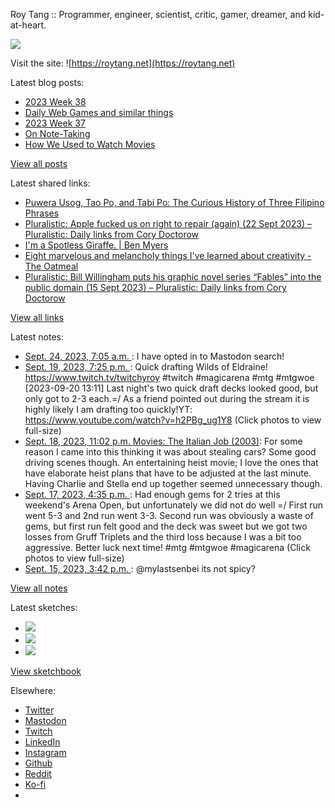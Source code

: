 Roy Tang :: Programmer, engineer, scientist, critic, gamer, dreamer, and kid-at-heart.

![](https://roytang.net/static/img/profile.jpg)

Visit the site: ![https://roytang.net](https://roytang.net)

Latest blog posts:

- [2023 Week 38](https://roytang.net/2023/09/2023-week-38/)
- [Daily Web Games and similar things](https://roytang.net/2023/09/daily-puzzle-games/)
- [2023 Week 37](https://roytang.net/2023/09/2023-week-37/)
- [On Note-Taking](https://roytang.net/2023/09/note-taking/)
- [How We Used to Watch Movies](https://roytang.net/2023/09/watch-movies/)

[View all posts](https://roytang.net/blog)

Latest shared links:

- [Puwera Usog, Tao Po, and Tabi Po: The Curious History of Three Filipino Phrases](https://roytang.net/2023/09/42f028dedc719dd32ee78c132b9c6deb/)
- [Pluralistic: Apple fucked us on right to repair (again) (22 Sept 2023) – Pluralistic: Daily links from Cory Doctorow](https://roytang.net/2023/09/8684ea3aa2b9f6cac17a79be86f1f697/)
- [I&#x27;m a Spotless Giraffe. | Ben Myers](https://roytang.net/2023/09/99bb34f90a39113dc83122d7dfdd6db2/)
- [Eight marvelous and melancholy things I&#x27;ve learned about creativity - The Oatmeal](https://roytang.net/2023/09/b79234b11a34d579ab49ff17a104f5a4/)
- [Pluralistic: Bill Willingham puts his graphic novel series “Fables” into the public domain (15 Sept 2023) – Pluralistic: Daily links from Cory Doctorow](https://roytang.net/2023/09/7a0ce60b14200ac5fae5a7061f3ef123/)

[View all links](https://roytang.net/links)

Latest notes:

- [Sept. 24, 2023, 7:05 a.m. ](https://roytang.net/2023/09/111116966832365984/): I have opted in to Mastodon search!
- [Sept. 19, 2023, 7:25 p.m. ](https://roytang.net/2023/09/111091563210893739/): Quick drafting Wilds of Eldraine! https://www.twitch.tv/twitchyroy #twitch #magicarena #mtg #mtgwoe [2023-09-20 13:11] Last night&#x27;s two quick draft decks looked good, but only got to 2-3 each.=/ As a friend pointed out during the stream it is highly likely I am drafting too quickly!YT: https://www.youtube.com/watch?v=h2PBg_ug1Y8 (Click photos to view full-size)
- [Sept. 18, 2023, 11:02 p.m. Movies: The Italian Job (2003)](https://roytang.net/2023/09/the-italian-job-2003/): For some reason I came into this thinking it was about stealing cars? Some good driving scenes though. An entertaining heist movie; I love the ones that have elaborate heist plans that have to be adjusted at the last minute. Having Charlie and Stella end up together seemed unnecessary though.
- [Sept. 17, 2023, 4:35 p.m. ](https://roytang.net/2023/09/111079568713413791/): Had enough gems for 2 tries at this weekend&#x27;s Arena Open, but unfortunately we did not do well =/ First run went 5-3 and 2nd run went 3-3. Second run was obviously a waste of gems, but first run felt good and the deck was sweet but we got two losses from Gruff Triplets and the third loss because I was a bit too aggressive. Better luck next time! #mtg #mtgwoe #magicarena (Click photos to view full-size)
- [Sept. 15, 2023, 3:42 p.m. ](https://roytang.net/2023/09/111068036161755706/): @mylastsenbei its not spicy?

[View all notes](https://roytang.net/notes)

Latest sketches:


- ![](https://roytang.net/media/cache/a6/91/a691e8e5ea3ce73099ba719c9d195dca.jpg)
- ![](https://roytang.net/media/cache/6a/6a/6a6a50c5debd7b0864f953d27d218c9f.jpg)
- ![](https://roytang.net/media/cache/7a/d4/7ad4e6def8147d6f83590eb62ebf33e6.jpg)

[View sketchbook](https://roytang.net/albums/sketchbook)


Elsewhere:

- [Twitter](https://twitter.com/roytang)
- [Mastodon](https://indieweb.social/@roytang)
- [Twitch](https://twitch.tv/twitchyroy)
- [LinkedIn](https://www.linkedin.com/in/roytang)
- [Instagram](https://instagram.com/roytang0400)
- [Github](https://github.com/roytang)
- [Reddit](https://reddit.com/u/hungryroy)
- [Ko-fi](https://ko-fi.com/roytang)
- [](mailto:hello@roytang.net)